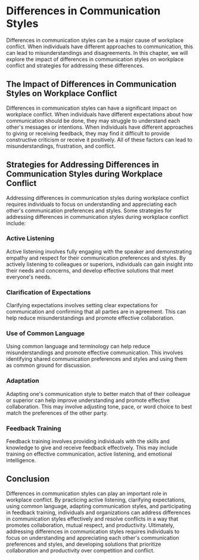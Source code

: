 # Differences in Communication Styles

Differences in communication styles can be a major cause of workplace conflict. When individuals have different approaches to communication, this can lead to misunderstandings and disagreements. In this chapter, we will explore the impact of differences in communication styles on workplace conflict and strategies for addressing these differences.

## The Impact of Differences in Communication Styles on Workplace Conflict

Differences in communication styles can have a significant impact on workplace conflict. When individuals have different expectations about how communication should be done, they may struggle to understand each other's messages or intentions. When individuals have different approaches to giving or receiving feedback, they may find it difficult to provide constructive criticism or receive it positively. All of these factors can lead to misunderstandings, frustration, and conflict.

## Strategies for Addressing Differences in Communication Styles during Workplace Conflict

Addressing differences in communication styles during workplace conflict requires individuals to focus on understanding and appreciating each other's communication preferences and styles. Some strategies for addressing differences in communication styles during workplace conflict include:

### Active Listening

Active listening involves fully engaging with the speaker and demonstrating empathy and respect for their communication preferences and styles. By actively listening to colleagues or superiors, individuals can gain insight into their needs and concerns, and develop effective solutions that meet everyone's needs.

### Clarification of Expectations

Clarifying expectations involves setting clear expectations for communication and confirming that all parties are in agreement. This can help reduce misunderstandings and promote effective collaboration.

### Use of Common Language

Using common language and terminology can help reduce misunderstandings and promote effective communication. This involves identifying shared communication preferences and styles and using them as common ground for discussion.

### Adaptation

Adapting one's communication style to better match that of their colleague or superior can help improve understanding and promote effective collaboration. This may involve adjusting tone, pace, or word choice to best match the preferences of the other party.

### Feedback Training

Feedback training involves providing individuals with the skills and knowledge to give and receive feedback effectively. This may include training on effective communication, active listening, and emotional intelligence.

## Conclusion

Differences in communication styles can play an important role in workplace conflict. By practicing active listening, clarifying expectations, using common language, adapting communication styles, and participating in feedback training, individuals and organizations can address differences in communication styles effectively and resolve conflicts in a way that promotes collaboration, mutual respect, and productivity. Ultimately, addressing differences in communication styles requires individuals to focus on understanding and appreciating each other's communication preferences and styles, and developing solutions that prioritize collaboration and productivity over competition and conflict.
